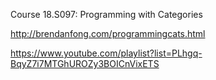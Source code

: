 Course 18.S097: Programming with Categories

http://brendanfong.com/programmingcats.html

https://www.youtube.com/playlist?list=PLhgq-BqyZ7i7MTGhUROZy3BOICnVixETS